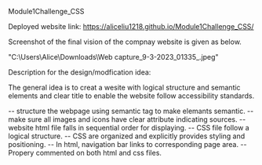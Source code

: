 Module1Challenge_CSS

Deployed website link: https://aliceliu1218.github.io/Module1Challenge_CSS/

Screenshot of the final vision of the compnay website is given as below.


"C:\Users\Alice\Downloads\Web capture_9-3-2023_01335_.jpeg"

Description for the design/modfication idea:

The general idea is to creat a wesite with logical structure and semantic elements and clear title to enable the website follow accessibility standards.

-- structure the webpage using semantic tag to make elemants semantic.
-- make sure all images and icons have clear attribute indicating sources.
-- website html file falls in sequential order for displaying.
-- CSS file follow a logical structure.
-- CSS are organized and explicitly provides styling and positioning.
-- In html, navigation bar links to corresponding page area.
-- Propery commented on both html and css files.
